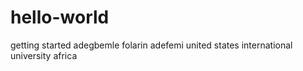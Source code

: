 # hello-world
getting started
adegbemle folarin adefemi united states international university africa
